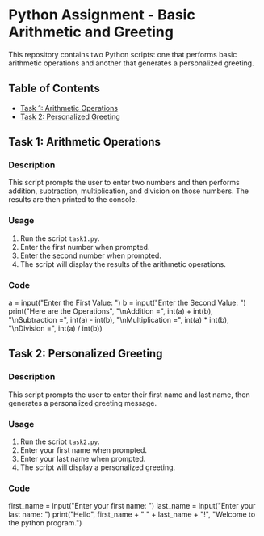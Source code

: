 # Python Assignment - Basic Arithmetic and Greeting

This repository contains two Python scripts: one that performs basic arithmetic operations and another that generates a personalized greeting.

## Table of Contents

- [Task 1: Arithmetic Operations](#task-1-arithmetic-operations)
- [Task 2: Personalized Greeting](#task-2-personalized-greeting)

## Task 1: Arithmetic Operations

### Description

This script prompts the user to enter two numbers and then performs addition, subtraction, multiplication, and division on those numbers. The results are then printed to the console.

### Usage

1.  Run the script `task1.py`.
2.  Enter the first number when prompted.
3.  Enter the second number when prompted.
4.  The script will display the results of the arithmetic operations.

### Code
a = input("Enter the First Value: ")
b = input("Enter the Second Value: ")
print("Here are the Operations",
      "\nAddition =", int(a) + int(b),
      "\nSubtraction =", int(a) - int(b),
      "\nMultiplication =", int(a) * int(b),
      "\nDivision =", int(a) / int(b))

## Task 2: Personalized Greeting

### Description

This script prompts the user to enter their first name and last name, then generates a personalized greeting message.

### Usage

1.  Run the script `task2.py`.
2.  Enter your first name when prompted.
3.  Enter your last name when prompted.
4.  The script will display a personalized greeting.

### Code

first_name = input("Enter your first name: ")
last_name = input("Enter your last name: ")
print("Hello", first_name + " " + last_name + "!", "Welcome to the python program.")
      
      
      
